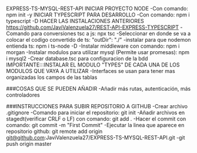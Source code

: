 EXPRESS-TS-MYSQL-REST-API
INICIAR PROYECTO NODE
-Con comando: npm init -y
INICIAR TYPESCRIPT PARA DESARROLLO
-Con comando: npm i typescript -D
HACER LAS INSTALACIONES ANTERIORES https://github.com/JaviValenzuela27/REST-API-EXPRESS-TYPESCRIPT
-Comando para conversiones tsc a js: npx tsc
-Seleccionar en donde se va a colocar el codigo convertido de ts: "outDir": "./"
-instalar para que nodemon entienda ts: npm i ts-node -D
-Instalar middleware con comando: npm i morgan
-Instalar modulos para utilizar mysql (Permite usar promesas): npm i mysql2
-Crear database.tsc para configuracion de la bdd
IMPORTANTE:::INSTALAR EL MODULO "TYPES" DE CADA UNA DE LOS MODULOS QUE VAYA A UTILIZAR
-Interfaces se usan para tener mas organizadas los campos de las tablas

###COSAS QUE SE PUEDEN AÑADIR
-Añadir más rutas, autenticación, más controladores

###INSTRUCCIONES PARA SUBIR REPOSITORIO A GITHUB
-Crear archivo .gitignore
-Comando para iniciar el repositorio: git init
-Añadir archivos en stagedt(verificar CRLF o LF) con comando: git add .
-Hacer el commit con comando: git commit -m "First Commit"
-Ejecutar la linea que aparece en repositorio github: git remote add origin git@github.com:JaviValenzuela27/EXPRESS-TS-MYSQL-REST-API.git
-git push origin master
